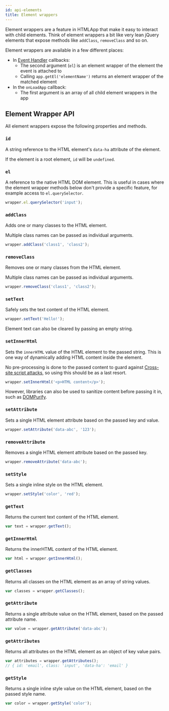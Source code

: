```yaml
---
id: api-elements
title: Element wrappers
---
```


Element wrappers are a feature in HTMLApp that make
it easy to interact with child elements. Think of element
wrappers a bit like very lean jQuery elements that expose
methods like `addClass`, `removeClass` and so on.

Element wrappers are available in a few different places:

- In [Event Handler](./api-options-eventhandlers.md) callbacks:
  - The second argument (`el`) is an element wrapper of the element the
    event is attached to
  - Calling `app.getEl('elementName')` returns an element wrapper of
    the matched element
- In the `onLoadApp` callback:
  - The first argument is an array of all child element wrappers
    in the app

## Element Wrapper API

All element wrappers expose the following properties
and methods.

### `id`

A string reference to the HTML element's `data-ha`
attribute of the element.

If the element is a root element, `id` will be
`undefined`.

### `el`

A reference to the native HTML DOM element. This is
useful in cases where the element wrapper methods below
don't provide a specific feature, for example access to
`el.querySelector`.

```js
wrapper.el.querySelector('input');
```

### `addClass`

Adds one or many classes to the HTML element.

Multiple class names can be passed as individual
arguments.

```js
wrapper.addClass('class1', 'class2');
```

### `removeClass`

Removes one or many classes from the HTML element.

Multiple class names can be passed as individual
arguments.

```js
wrapper.removeClass('class1', 'class2');
```

### `setText`

Safely sets the text content of the HTML element.

```js
wrapper.setText('Hello!');
```

Element text can also be cleared by passing an empty
string.

### `setInnerHtml`

Sets the `innerHTML` value of the HTML element to the
passed string. This is one way of dynamically adding
HTML content inside the element.

No pre-processing is done to the passed content to guard
against
[Cross-site script attacks](https://developer.mozilla.org/en-US/docs/Glossary/Cross-site_scripting),
so using this should be as a last resort.

```js
wrapper.setInnerHtml('<p>HTML content</p>');
```

However, libraries can also be used to sanitize content
before passing it in, such as [DOMPurify](https://github.com/cure53/DOMPurify).

### `setAttribute`

Sets a single HTML element attribute based on the
passed key and value.

```js
wrapper.setAttribute('data-abc', '123');
```

### `removeAttribute`

Removes a single HTML element attribute based on the
passed key.

```js
wrapper.removeAttribute('data-abc');
```

### `setStyle`

Sets a single inline style on the HTML element.

```js
wrapper.setStyle('color', 'red');
```

### `getText`

Returns the current text content of the HTML element.

```js
var text = wrapper.getText();
```

### `getInnerHtml`

Returns the innerHTML content of the HTML element.

```js
var html = wrapper.getInnerHtml();
```

### `getClasses`

Returns all classes on the HTML element as an array
of string values.

```js
var classes = wrapper.getClasses();
```

### `getAttribute`

Returns a single attribute value on the HTML element,
based on the passed attribute name.

```js
var value = wrapper.getAttribute('data-abc');
```

### `getAttributes`

Returns all attributes on the HTML element as an object
of key value pairs.

```js
var attributes = wrapper.getAttributes();
// { id: 'email', class: 'input', 'data-ha': 'email' }
```

### `getStyle`

Returns a single inline style value on the HTML element,
based on the passed style name.

```js
var color = wrapper.getStyle('color');
```

